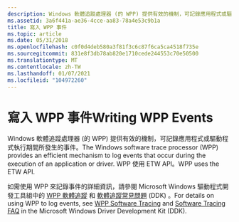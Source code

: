 ```yaml
---
description: Windows 軟體追蹤處理器 (的 WPP) 提供有效的機制，可記錄應用程式或驅動程式執行期間所發生的事件。 WPP 使用 ETW API。
ms.assetid: 3a6f441a-ae36-4cce-aa83-78a4e53c9b1a
title: 寫入 WPP 事件
ms.topic: article
ms.date: 05/31/2018
ms.openlocfilehash: c0f0d4deb580a3f81f3c6c87f6ca5ca4518f735e
ms.sourcegitcommit: 831e8f3db78ab820e1710cede244553c70e50500
ms.translationtype: MT
ms.contentlocale: zh-TW
ms.lasthandoff: 01/07/2021
ms.locfileid: "104972260"
---
```

# <a name="writing-wpp-events"></a><span data-ttu-id="dd295-104">寫入 WPP 事件</span><span class="sxs-lookup"><span data-stu-id="dd295-104">Writing WPP Events</span></span>

<span data-ttu-id="dd295-105">Windows 軟體追蹤處理器 (的 WPP) 提供有效的機制，可記錄應用程式或驅動程式執行期間所發生的事件。</span><span class="sxs-lookup"><span data-stu-id="dd295-105">The Windows software trace processor (WPP) provides an efficient mechanism to log events that occur during the execution of an application or driver.</span></span> <span data-ttu-id="dd295-106">WPP 使用 ETW API。</span><span class="sxs-lookup"><span data-stu-id="dd295-106">WPP uses the ETW API.</span></span>

<span data-ttu-id="dd295-107">如需使用 WPP 來記錄事件的詳細資訊，請參閱 Microsoft Windows 驅動程式開發工具組中的 [WPP 軟體追蹤](/windows-hardware/drivers/devtest/wpp-software-tracing) 和 [軟體追蹤常見問題](/windows-hardware/drivers/devtest/software-tracing-faq) (DDK) 。</span><span class="sxs-lookup"><span data-stu-id="dd295-107">For details on using WPP to log events, see [WPP Software Tracing](/windows-hardware/drivers/devtest/wpp-software-tracing) and [Software Tracing FAQ](/windows-hardware/drivers/devtest/software-tracing-faq) in the Microsoft Windows Driver Development Kit (DDK).</span></span>

 

 
